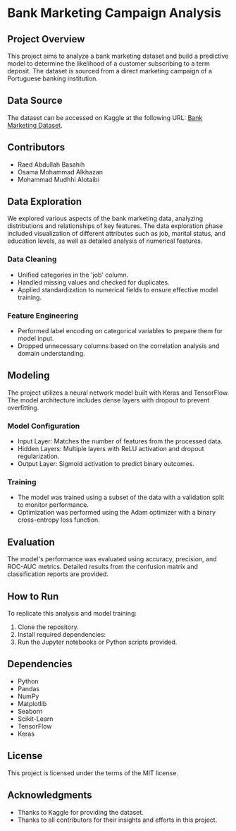 # Bank Marketing Campaign Analysis

## Project Overview
This project aims to analyze a bank marketing dataset and build a predictive model to determine the likelihood of a customer subscribing to a term deposit. The dataset is sourced from a direct marketing campaign of a Portuguese banking institution.

## Data Source
The dataset can be accessed on Kaggle at the following URL: [Bank Marketing Dataset](https://www.kaggle.com/datasets/dhirajnirne/bank-marketing).

## Contributors
- Raed Abdullah Basahih
- Osama Mohammad Alkhazan
- Mohammad Mudhhi Alotaibi

## Data Exploration
We explored various aspects of the bank marketing data, analyzing distributions and relationships of key features. The data exploration phase included visualization of different attributes such as job, marital status, and education levels, as well as detailed analysis of numerical features.

### Data Cleaning
- Unified categories in the 'job' column.
- Handled missing values and checked for duplicates.
- Applied standardization to numerical fields to ensure effective model training.

### Feature Engineering
- Performed label encoding on categorical variables to prepare them for model input.
- Dropped unnecessary columns based on the correlation analysis and domain understanding.

## Modeling
The project utilizes a neural network model built with Keras and TensorFlow. The model architecture includes dense layers with dropout to prevent overfitting.

### Model Configuration
- Input Layer: Matches the number of features from the processed data.
- Hidden Layers: Multiple layers with ReLU activation and dropout regularization.
- Output Layer: Sigmoid activation to predict binary outcomes.

### Training
- The model was trained using a subset of the data with a validation split to monitor performance.
- Optimization was performed using the Adam optimizer with a binary cross-entropy loss function.

## Evaluation
The model's performance was evaluated using accuracy, precision, and ROC-AUC metrics. Detailed results from the confusion matrix and classification reports are provided.

## How to Run
To replicate this analysis and model training:
1. Clone the repository.
2. Install required dependencies:
3. Run the Jupyter notebooks or Python scripts provided.

## Dependencies
- Python
- Pandas
- NumPy
- Matplotlib
- Seaborn
- Scikit-Learn
- TensorFlow
- Keras

## License
This project is licensed under the terms of the MIT license.

## Acknowledgments
- Thanks to Kaggle for providing the dataset.
- Thanks to all contributors for their insights and efforts in this project.

